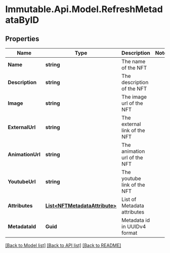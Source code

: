 # Immutable.Api.Model.RefreshMetadataByID

## Properties

Name | Type | Description | Notes
------------ | ------------- | ------------- | -------------
**Name** | **string** | The name of the NFT | 
**Description** | **string** | The description of the NFT | 
**Image** | **string** | The image url of the NFT | 
**ExternalUrl** | **string** | The external link of the NFT | 
**AnimationUrl** | **string** | The animation url of the NFT | 
**YoutubeUrl** | **string** | The youtube link of the NFT | 
**Attributes** | [**List&lt;NFTMetadataAttribute&gt;**](NFTMetadataAttribute.md) | List of Metadata attributes | 
**MetadataId** | **Guid** | Metadata id in UUIDv4 format | 

[[Back to Model list]](../README.md#documentation-for-models) [[Back to API list]](../README.md#documentation-for-api-endpoints) [[Back to README]](../README.md)

